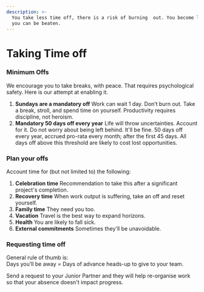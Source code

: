 ```yaml
---
description: >-
  You take less time off, there is a risk of burning  out. You become lazy, and
  you can be beaten.
---
```


# Taking Time off

### Minimum Offs

We encourage you to take breaks, with peace. That requires psychological safety. Here is our attempt at enabling it. 

1. **Sundays are a mandatory off** Work can wait 1 day. Don’t burn out. Take a break, stroll, and spend time on yourself.   Productivity requires discipline, not heroism. 
2. **Mandatory 50 days off every year** Life will throw uncertainties. Account for it. Do not worry about being left behind. It'll be fine.  50 days off every year, accrued pro-rata every month; after the first 45 days. All days off above this threshold are likely to cost lost opportunities.



### Plan your offs

Account time for \(but not limited to\) the following:

1. **Celebration time** Recommendation to take this after a significant project's completion.
2. **Recovery time** When work output is suffering, take an off and reset yourself. 
3. **Family time** They need you too. 
4. **Vacation** Travel is the best way to expand horizons.
5. **Health** You are likely to fall sick. 
6. **External commitments** Sometimes they'll be unavoidable.



### Requesting time off

General rule of thumb is:   
Days you’ll be away = Days of advance heads-up to give to your team.

Send a request to your Junior Partner and they will help re-organise work so that your absence doesn't impact progress.

